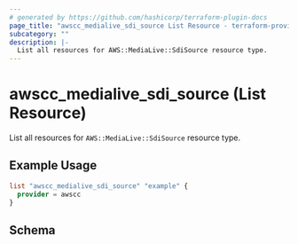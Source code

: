 ```yaml
---
# generated by https://github.com/hashicorp/terraform-plugin-docs
page_title: "awscc_medialive_sdi_source List Resource - terraform-provider-awscc"
subcategory: ""
description: |-
  List all resources for AWS::MediaLive::SdiSource resource type.
---
```


# awscc_medialive_sdi_source (List Resource)

List all resources for `AWS::MediaLive::SdiSource` resource type.

## Example Usage

```terraform
list "awscc_medialive_sdi_source" "example" {
  provider = awscc
}
```

<!-- schema generated by tfplugindocs -->
## Schema
